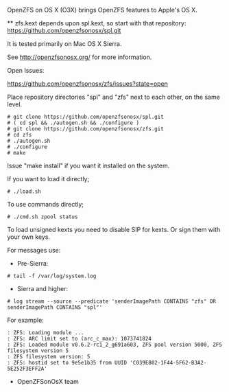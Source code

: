 
OpenZFS on OS X (O3X) brings OpenZFS features to Apple's OS X.

** zfs.kext depends upon spl.kext, so start with that repository:
https://github.com/openzfsonosx/spl.git

It is tested primarily on Mac OS X Sierra.

See http://openzfsonosx.org/ for more information.

Open Issues:

  https://github.com/openzfsonosx/zfs/issues?state=open

Place repository directories "spl" and "zfs" next to each other, on
the same level.

```
# git clone https://github.com/openzfsonosx/spl.git
# ( cd spl && ./autogen.sh && ./configure )
# git clone https://github.com/openzfsonosx/zfs.git
# cd zfs
# ./autogen.sh
# ./configure
# make
```

Issue "make install" if you want it installed on the system.

If you want to load it directly;

```
# ./load.sh
```

To use commands directly;

```
# ./cmd.sh zpool status
```

To load unsigned kexts you need to disable SIP for kexts. Or sign them
with your own keys.

For messages use:
* Pre-Sierra:
```
# tail -f /var/log/system.log
```

* Sierra and higher:
```
# log stream --source --predicate 'senderImagePath CONTAINS "zfs" OR senderImagePath CONTAINS "spl"'
```

For example:
```
: ZFS: Loading module ...
: ZFS: ARC limit set to (arc_c_max): 1073741824
: ZFS: Loaded module v0.6.2-rc1_2_g691a603, ZFS pool version 5000, ZFS filesystem version 5
: ZFS filesystem version: 5
: ZFS: hostid set to 9e5e1b35 from UUID 'C039E802-1F44-5F62-B3A2-5E252F3EFF2A'
```

- OpenZFSonOsX team
